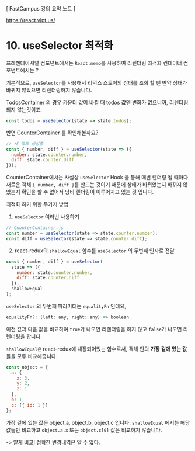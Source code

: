 [ FastCampus 강의 요약 노트 ]

https://react.vlpt.us/

# 10. useSelector 최적화

프레젠테이셔널 컴포넌트에서는 `React.memo`를 사용하여 리렌더링 최적화
컨테이너 컴포넌트에서는 ?

기본적으로, `useSelector`를 사용해서 리덕스 스토어의 상태를 조회 할 땐 만약 상태가 바뀌지 않았으면 리렌더링하지 않습니다.

TodosContainer 의 경우 카운터 값이 바뀔 때 todos 값엔 변화가 없으니까, 리렌더링되지 않는것이죠.

```javascript
const todos = useSelector(state => state.todos);
```

반면 CounterContainer 를 확인해볼까요?

```javascript
// 새 객체 생성중
const { number, diff } = useSelector(state => ({
  number: state.counter.number,
  diff: state.counter.diff
}));
```

CounterContainer에서는 사실상 `useSelector` Hook 을 통해 매번 렌더링 될 때마다 새로운 객체 `{ number, diff }`를 만드는 것이기 때문에 상태가 바뀌었는지 바뀌지 않았는지 확인을 할 수 없어서 낭비 렌더링이 이루어지고 있는 것 입니다.

최적화 하기 위한 두가지 방법

1. `useSelector` 여러번 사용하기

```javascript
// CounterContainer.js
const number = useSelector(state => state.counter.number);
const diff = useSelector(state => state.counter.diff);
```

2. react-redux의 `shallowEqual` 함수를 `useSelector` 의 두번째 인자로 전달

```javascript
const { number, diff } = useSelector(
  state => ({
    number: state.counter.number,
    diff: state.counter.diff
  }),
  shallowEqual
);
```

`useSelector` 의 두번째 파라미터는 `equalityFn` 인데요,

```javascript
equalityFn?: (left: any, right: any) => boolean
```

이전 값과 다음 값을 비교하여 `true`가 나오면 리렌더링을 하지 않고 `false`가 나오면 리렌더링을 합니다.

`shallowEqual은` react-redux에 내장되어있는 함수로서, 객체 안의 **가장 겉에 있는 값**들을 모두 비교해줍니다.

```javascript
const object = {
  a: {
    x: 3,
    y: 2,
    z: 1
  },
  b: 1,
  c: [{ id: 1 }]
};
```

가장 겉에 있는 값은 object.a, object.b, object.c 입니다. `shallowEqual` 에서는 해당 값들만 비교하고 `object.a.x` 또는 `object.c[0]` 값은 비교하지 않습니다.

-> 얕게 비교! 정확한 변경내역은 알 수 없다.
